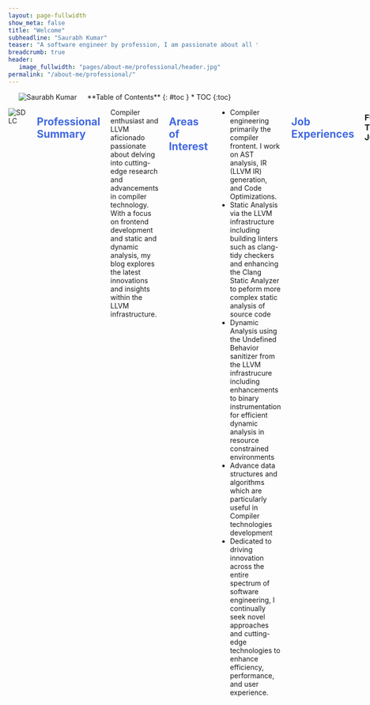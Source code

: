 ```yaml
---
layout: page-fullwidth
show_meta: false
title: "Welcome"
subheadline: "Saurabh Kumar"
teaser: "A software engineer by profession, I am passionate about all things engineering. I enjoy conceptualizing, designing, building, and improvising products. I thrive on the collective exploration and exchange of ideas, enthusiastically fostering collaborative dialogue on intricate technical subjects"
breadcrumb: true
header:
   image_fullwidth: "pages/about-me/professional/header.jpg"
permalink: "/about-me/professional/"
---
```

<link rel="stylesheet" href="https://cdnjs.cloudflare.com/ajax/libs/font-awesome/4.7.0/css/font-awesome.min.css">
<style>
        h2{
            color:royalblue;
        }
        h4{
            color:teal;
        }
</style>

<div class="row">
<div class="medium-4 medium-push-8 columns" markdown="1">
<br>
<div class="border-dotted radius b30">
		<img src="{{ site.urlimg }}profile_pic.jpg" alt="Saurabh Kumar">
</div>
<div class="panel radius" markdown="1">
**Table of Contents**
{: #toc }
*  TOC
{:toc}
</div>
</div><!-- /.medium-4.columns -->

<div class="medium-8 medium-pull-4 columns" markdown="1">

![SDLC]({{site.urlimg}}pages\about-me\professional\sdlc.png)


## Professional Summary <i class="fa fa-user fa-1x"></i>
Compiler enthusiast and LLVM aficionado passionate about delving into cutting-edge research and advancements in compiler technology. With a focus on frontend development and static and dynamic analysis, my blog explores the latest innovations and insights within the LLVM infrastructure. 


## Areas of Interest <i class="fa fa-laptop fa-1x"></i>
- Compiler engineering primarily the compiler frontent. I work on AST analysis, IR (LLVM IR) generation, and Code Optimizations.
- Static Analysis via the LLVM infrastructure including building linters such as clang-tidy checkers and enhancing the Clang Static Analyzer to peform more complex static analysis of source code
- Dynamic Analysis using the Undefined Behavior sanitizer from the LLVM infrastrucure including enhancements to binary instrumentation for efficient dynamic analysis in resource constrained environments
- Advance data structures and algorithms which are particularly useful in Compiler technologies development
- Dedicated to driving innovation across the entire spectrum of software engineering, I continually seek novel approaches and cutting-edge technologies to enhance efficiency, performance, and user experience.


## Job Experiences <i class="fa fa-building fa-1x"></i>
### FULL TIME JOBS
#### Senior Software Engineer @ Cisco Systems
- __Date:__ December, 2021 - Present
- __Location:__ San Jose, California, USA
- __Company Website:__ [www.cisco.com](http://www.cisco.com){:target="_blank"}
- __AREAS OF WORK:__
  + Compiler frontend enhancements, supporting language constructs for LLVM IR and Codegen. 
  + Compiler optimizations via LLVM IR Passes and other techniques
  + Conceptualizing tools and practices to reduce turnaround time for identifying, debugging and triaging software crashes, primarily due to invalid memory access
  + Integration, support and enhancement of CodeChecker to speed up code analysis and enhance the debugging experience 


#### Compiler Developer @ Ericsson Inc.
- __Date:__ July, 2019 - December, 2021
- __Location:__ Austin, Texas, USA
- __Company Website:__ [www.ericsson.com](http://www.ericsson.com){:target="_blank"}
- __AREAS OF WORK:__
  + Development & extension of Undefined Behavior Sanitizer from LLVM to support full runtime dynamic analysis in memory constrained embedded environments within the 5G domain
  + clang-tidy based static analysis checker conceptualizations and development to automatically identify and fix bug prone C code in DSP C firmware
  + Infrastructure development and feature extensions for integration of CodeChecker to facilitate static and dynamic analysis of entire C source code at Ericsson
  + Clang static analyzer compatibility enhancements to enable symbolic execution of C source code at Ericsson
  + Cross team deployment of a tool created to automatically format C source code according to coding guidelines resulting in significant reduction of customer issues due to incorrect programming practices
  

#### Lead Member of Technical Staff (R&D) @ Mentor, A Siemens Business
- __Date:__ August, 2013 - April, 2017
- __Location:__ Noida, India
- __Company Website:__ [www.mentor.com](http://www.mentor.com){:target="_blank"}
- __AREAS OF WORK:__
  + Conceptualization, Design, Development, Test Strategy and Delivery of tools and software such as Compiler Support & Features, Compiler Driver and other compiler infrastructure within the EDA domain.
  + Lead developer and owner of the complete compiler driver for the FPGA prototyping system. Development of strategies to reduce turnaround time via parallelization and multiprocessing, creating future roadmaps and enhancing software via innovative ways to improve customer satisfaction
  + UPF (power specification language) support in compiler frontend of FPGA prototyping
  + Code optimization operating on netlist via dead logic elimination & other strategies
  + Feature plans proposal, creation of future roadmaps & specification documents for compiler software via effecient collaboration with multiple teams
  + VHDL-2008 complete support in the compiler frontend of Questa Visualizer debugger to facilitate advanced verification environment and reduce overall verification time
  + Encryption mechanism support in the VHDL compiler as per IEEE-1735 standards for IP protection
  + Mentoring and grooming junior engineers, assigning tasks, code reviews, guiding interns, ideas for improving team efficiency and proposing changes to enhace development efficiency


#### Member of Technical Staff @ NetApp Inc.
- __Date:__ July, 2012 - July, 2013
- __Location:__ Bengaluru, India
- __Company Website:__ [www.netapp.com](http://www.netapp.com){:target="_blank"}
- __AREAS OF WORK:__
  + Backend development of SANtricity, an enterprise storage array management software. Worked on several features including storage array discovery and support bundle collection features
  + SDK feature implementations for OEM partners including features such as volume management, firmware inventory and storage array discovery features

### INTERNSHIPS
#### Software Engineering Intern @ NetApp Inc.
- __Date:__ May, 2011 - July, 2011
- __Location:__ Bengaluru, India
- __Company Website:__ [www.netapp.com](http://www.netapp.com){:target="_blank"}
- __AREAS OF WORK:__
  + Created a tool using Python to validate the integrity of fingerprint database and was used to identify potential metadata corruption that could lead to data loss during deduplication. Successfully delivered the project which garnered me a full time offer from NetApp

#### Software Engineering Intern @ Infogile Technologies
- __Date:__ May, 2010 - July, 2010
- __Location:__ Gurugram, India
- __Former Company Website:__ [www.infogile.com](http://www.infogile.com){:target="_blank"}
- __AREAS OF WORK:__
  + Built and tested J2ME mobile application by implementing functionalities for buffering and streaming media, XML parser, live feeds and Facebook integration using KXML and Facebook mobile API

### PART TIME JOBS
#### Graduate Assistant @ Texas A&M University
- __Date:__ August, 2017 - May, 2018
- __Location:__ College Station, Texas, USA
- __University Website:__ [www.tamu.edu](http://www.tamu.edu){:target="_blank"}
- __AREAS OF WORK:__
  + Development of an auto-grading software to automate the grading of C++ programming assignments via static parsing of code as well as dynamic execution according to scoring rubrics for Department of Computer Science, Texas A&M University
  + Supervision of over 200 students during C++ programming labs, teaching C++ programming language constructs, solving issues and clearing doubts. Holding Teaching Assistant hours for students to solve doubts and teach programming concepts in a 1:1 setting


